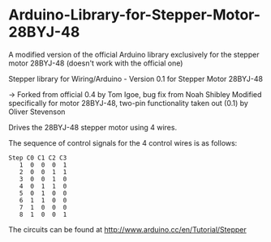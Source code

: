 # Arduino-Library-for-Stepper-Motor-28BYJ-48
A modified version of the official Arduino library exclusively for the stepper motor 28BYJ-48 (doesn't work with the official one)

Stepper library for Wiring/Arduino - Version 0.1 for Stepper Motor 28BYJ-48
  
  -> Forked from official 0.4 by Tom Igoe, bug fix from Noah Shibley
  Modified specifically for motor 28BYJ-48, two-pin functionality taken out (0.1) by Oliver Stevenson

  Drives the 28BYJ-48 stepper motor using 4 wires. 

  The sequence of control signals for the 4 control wires is as follows:

	Step C0 C1 C2 C3
  	   1  0  0  0  1
  	   2  0  0  1  1
  	   3  0  0  1  0
  	   4  0  1  1  0
  	   5  0  1  0  0
  	   6  1  1  0  0
  	   7  1  0  0  0
  	   8  1  0  0  1

  The circuits can be found at 
  http://www.arduino.cc/en/Tutorial/Stepper
